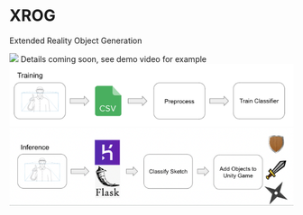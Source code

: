 # XROG
Extended Reality Object Generation

![](demo_clip.gif)
Details coming soon, see demo video for example
![image](training.png)
![image](inference.png)
